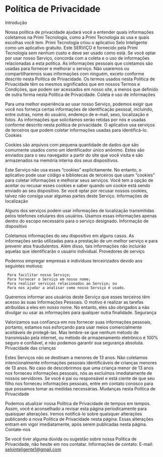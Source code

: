 # Política de Privacidade

Introdução

Nossa política de privacidade ajudará você a entender quais informações coletamos na Primi Tecnologia, como a Primi Tecnologia as usa e quais escolhas você tem. Primi Tecnologia criou o aplicativo Selo Inteligente como um aplicativo gratuito. Este SERVIÇO é fornecido pela Primi Tecnologia sem nenhum custo e deve ser usado como está. Se você optar por usar nosso Serviço, concorda com a coleta e o uso de informações relacionadas a esta política. As informações pessoais que coletamos são usadas para fornecer e melhorar o serviço. Não usaremos ou compartilharemos suas informações com ninguém, exceto conforme descrito nesta Política de Privacidade.
Os termos usados nesta Política de Privacidade têm os mesmos significados que em nossos Termos e Condições, que podem ser acessados em nosso site, a menos que definido de outra forma nesta Política de Privacidade.
Coleta e uso de informações

Para uma melhor experiência ao usar nosso Serviço, podemos exigir que você nos forneça certas informações de identificação pessoal, incluindo, entre outras, nome do usuário, endereço de e-mail, sexo, localização e fotos. As informações que solicitamos serão retidas por nós e usadas conforme descrito nesta política de privacidade.
O aplicativo usa serviços de terceiros que podem coletar informações usadas para identificá-lo.
Cookies

Cookies são arquivos com pequena quantidade de dados que são comumente usados como um identificador único anônimo. Estes são enviados para o seu navegador a partir do site que você visita e são armazenados na memória interna dos seus dispositivos.

Este Serviço não usa esses “cookies” explicitamente. No entanto, o aplicativo pode usar código e bibliotecas de terceiros que usam “cookies” para coletar informações e melhorar seus serviços. Você tem a opção de aceitar ou recusar esses cookies e saber quando um cookie está sendo enviado ao seu dispositivo. Se você optar por recusar nossos cookies, talvez não consiga usar algumas partes deste Serviço.
Informações de localização

Alguns dos serviços podem usar informações de localização transmitidas pelos telefones celulares dos usuários. Usamos essas informações apenas dentro do escopo necessário para o serviço designado.
Informação de dispositivo

Coletamos informações do seu dispositivo em alguns casos. As informações serão utilizadas para a prestação de um melhor serviço e para prevenir atos fraudulentos. Além disso, tais informações não incluirão aquelas que identificarão o usuário individual.
Provedores de serviço

Podemos empregar empresas e indivíduos terceirizados devido aos seguintes motivos:

     Para facilitar nosso Serviço;
     Para fornecer o Serviço em nosso nome;
     Para realizar serviços relacionados ao Serviço; ou
     Para nos ajudar a analisar como nosso Serviço é usado.

Queremos informar aos usuários deste Serviço que esses terceiros têm acesso às suas Informações Pessoais. O motivo é realizar as tarefas atribuídas a eles em nosso nome. No entanto, eles são obrigados a não divulgar ou usar as informações para qualquer outra finalidade.
Segurança

Valorizamos sua confiança em nos fornecer suas informações pessoais, portanto, estamos nos esforçando para usar meios comercialmente aceitáveis de protegê-las. Mas lembre-se que nenhum método de transmissão pela internet, ou método de armazenamento eletrônico é 100% seguro e confiável, e não podemos garantir sua segurança absoluta.
Privacidade das crianças

Estes Serviços não se destinam a menores de 13 anos. Não coletamos intencionalmente informações pessoais identificáveis de crianças menores de 13 anos. No caso de descobrirmos que uma criança menor de 13 anos nos forneceu informações pessoais, nós as excluímos imediatamente de nossos servidores. Se você é pai ou responsável e está ciente de que seu filho nos forneceu informações pessoais, entre em contato conosco para que possamos tomar as medidas necessárias.
Mudanças nesta Política de Privacidade

Podemos atualizar nossa Política de Privacidade de tempos em tempos. Assim, você é aconselhado a revisar esta página periodicamente para quaisquer alterações. Iremos notificá-lo sobre quaisquer alterações publicando a nova Política de Privacidade nesta página. Essas alterações entram em vigor imediatamente, após serem publicadas nesta página.
Contate-nos

Se você tiver alguma dúvida ou sugestão sobre nossa Política de Privacidade, não hesite em nos contatar.
Informações de contato:
E-mail: selointeligente1@gmail.com

